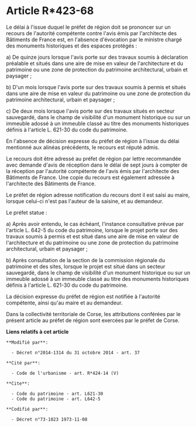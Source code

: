 # Article R*423-68

Le délai à l'issue duquel le préfet de région doit se prononcer sur un recours de l'autorité compétente contre l'avis émis
par l'architecte des Bâtiments de France est, en l'absence d'évocation par le ministre chargé des monuments historiques et
des espaces protégés : 

a) De quinze jours lorsque l'avis porte sur des travaux soumis à déclaration préalable et situés dans une aire de mise en
valeur de l'architecture et du patrimoine ou une zone de protection du patrimoine architectural, urbain et paysager ; 

b) D'un mois lorsque l'avis porte sur des travaux soumis à permis et situés dans une aire de mise en valeur du patrimoine ou
une zone de protection du patrimoine architectural, urbain et paysager ; 

c) De deux mois lorsque l'avis porte sur des travaux situés en secteur sauvegardé, dans le champ de visibilité d'un monument
historique ou sur un immeuble adossé à un immeuble classé au titre des monuments historiques définis à l'article L. 621-30 du
code du patrimoine. 

En l'absence de décision expresse du préfet de région à l'issue du délai mentionné aux alinéas précédents, le recours est
réputé admis. 

Le recours doit être adressé au préfet de région par lettre recommandée avec demande d'avis de réception dans le délai de
sept jours à compter de la réception par l'autorité compétente de l'avis émis par l'architecte des Bâtiments de France. Une
copie du recours est également adressée à l'architecte des Bâtiments de France. 

Le préfet de région adresse notification du recours dont il est saisi au maire, lorsque celui-ci n'est pas l'auteur de la
saisine, et au demandeur. 

Le préfet statue : 

a) Après avoir entendu, le cas échéant, l'instance consultative prévue par l'article L. 642-5 du code du patrimoine, lorsque
le projet porte sur des travaux soumis à permis et est situé dans une aire de mise en valeur de l'architecture et du
patrimoine ou une zone de protection du patrimoine architectural, urbain et paysager ; 

b) Après consultation de la section de la commission régionale du patrimoine et des sites, lorsque le projet est situé dans
un secteur sauvegardé, dans le champ de visibilité d'un monument historique ou sur un immeuble adossé à un immeuble classé au
titre des monuments historiques définis à l'article L. 621-30 du code du patrimoine. 

La décision expresse du préfet de région est notifiée à l'autorité compétente, ainsi qu'au maire et au demandeur. 

Dans la collectivité territoriale de Corse, les attributions conférées par le présent article au préfet de région sont
exercées par le préfet de Corse.

**Liens relatifs à cet article**

	**Modifié par**:

	  - Décret n°2014-1314 du 31 octobre 2014 - art. 37

	**Cité par**:

	  - Code de l'urbanisme - art. R*424-14 (V)

	**Cite**:

	  - Code du patrimoine - art. L621-30
	  - Code du patrimoine - art. L642-5

	**Codifié par**:

	  - Décret n°73-1023 1973-11-08
